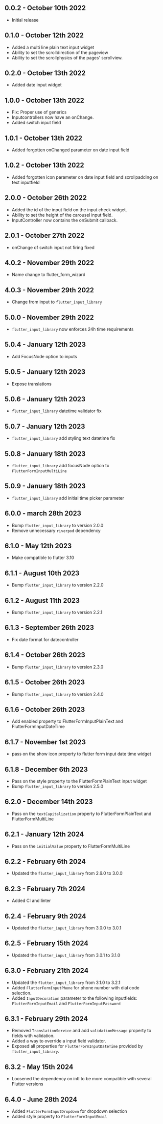 ## 0.0.2 - October 10th 2022

- Initial release

## 0.1.0 - October 12th 2022

- Added a multi line plain text input widget
- Ability to set the scrolldirection of the pageview
- Ability to set the scrollphysics of the pages' scrollview.

## 0.2.0 - October 13th 2022

- Added date input widget

## 1.0.0 - October 13th 2022

- Fix: Proper use of generics
- Inputcontrollers now have an onChange.
- Added switch input field

## 1.0.1 - October 13th 2022

- Added forgotten onChanged parameter on date input field

## 1.0.2 - October 13th 2022

- Added forgotten icon parameter on date input field and scrollpadding on text inputfield
## 2.0.0 - October 26th 2022

- Added the id of the input field on the input check widget.
- Ability to set the height of the carousel input field.
- InputController now contains the onSubmit callback.

## 2.0.1 - October 27th 2022

- onChange of switch input not firing fixed

## 4.0.2 - November 29th 2022

- Name change to flutter_form_wizard


## 4.0.3 - November 29th 2022

- Change from input to `flutter_input_library`

## 5.0.0 - November 29th 2022

- `flutter_input_library` now enforces 24h time requirements

## 5.0.4 - January 12th 2023

- Add FocusNode option to inputs

## 5.0.5 - January 12th 2023

- Expose translations

## 5.0.6 - January 12th 2023

- `flutter_input_library` datetime validator fix

## 5.0.7 - January 12th 2023

- `flutter_input_library` add styling text datetime fix

## 5.0.8 - January 18th 2023

- `flutter_input_library` add focusNode option to `FlutterFormInputMultiLine`

## 5.0.9 - January 18th 2023

- `flutter_input_library` add initial time picker parameter

## 6.0.0 - march 28th 2023

- Bump `flutter_input_library` to version 2.0.0
- Remove unnecessary `riverpod` dependency

## 6.1.0 - May 12th 2023

- Make compatible to flutter 3.10

## 6.1.1 - August 10th 2023

- Bump `flutter_input_library` to version 2.2.0
## 6.1.2 - August 11th 2023

- Bump `flutter_input_library` to version 2.2.1

## 6.1.3 - September 26th 2023
- Fix date format for datecontroller

## 6.1.4 - October 26th 2023
- Bump `flutter_input_library` to version 2.3.0

## 6.1.5 - October 26th 2023
- Bump `flutter_input_library` to version 2.4.0

## 6.1.6 - October 26th 2023
- Add enabled property to FlutterFormInputPlainText and FlutterFormInputDateTime

## 6.1.7 - November 1st 2023
- pass on the show icon property to flutter form input date time widget

## 6.1.8 - December 6th 2023
- Pass on the style property to the FlutterFormPlainText input widget
- Bump `flutter_input_library` to version 2.5.0

## 6.2.0 - December 14th 2023
- Pass on the `textCapitalization` property to FlutterFormPlainText and FlutterFormMultiLine

## 6.2.1 - January 12th 2024
- Pass on the `initialValue` property to FlutterFormMultiLine

## 6.2.2 - February 6th 2024
- Updated the `flutter_input_library` from 2.6.0 to 3.0.0

## 6.2.3 - February 7th 2024
- Added CI and linter

## 6.2.4 - February 9th 2024
- Updated the `flutter_input_library` from 3.0.0 to 3.0.1

## 6.2.5 - February 15th 2024
- Updated the `flutter_input_library` from 3.0.1 to 3.1.0

## 6.3.0 - February 21th 2024
- Updated the `flutter_input_library` from 3.1.0 to 3.2.1
- Added `FlutterFormInputPhone` for phone number with dial code selection.
- Added `InputDecoration` parameter to the following inputfields: `FlutterFormInputEmail` and `FlutterFormInputPassword`

## 6.3.1 - February 29th 2024
- Removed `TranslationService` and add `validationMessage` property to fields with validation.
- Added a way to override a input field validator.
- Exposed all properties for `FlutterFormInputDateTime` provided by `flutter_input_library`.

## 6.3.2 - May 15th 2024
- Loosened the dependency on intl to be more compatible with several Flutter versions


## 6.4.0 - June 28th 2024
- Added `FlutterFormInputDropdown` for dropdown selection
- Added style property to `FlutterFormInputEmail`
